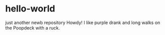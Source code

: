 # hello-world
just another newb repository
Howdy!  I like purple drank and long walks on the Poopdeck with a ruck.
